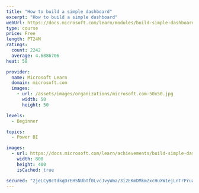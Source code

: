 ```yaml
---
title: "How to build a simple dashboard"
excerpt: "How to build a simple dashboard"
webUrl: https://docs.microsoft.com/learn/modules/build-simple-dashboard/
type: course
price: Free
length: PT24M
ratings:
  count: 2242
  average: 4.6886706
heat: 58

provider:
  name: Microsoft Learn
  domain: microsoft.com
  images:
    - url: /assets/images/organizations/microsoft.com-50x50.jpg
      width: 50
      height: 50

levels:
  - Beginner

topics:
  - Power BI

images:
  - url: https://docs.microsoft.com/learn/achievements/build-simple-dashboard-social.png
    width: 800
    height: 400
    isCached: true

secured: "2jeLCyBctdkqDrEH5NUbTf0LvcJvyWma/3i2EKmDMkmZxcHuXWIejLnTrPrua/AkPE2u3/IE7CtfpfzDcSMtoHDHTNlVe0uN32MyTP2x5MDN0nuBuynJ4ToXFkijqAGlmmKmEmr6Zmm4oAu8BMy7DULqGXPjKqez/Mr+iEAcaspY1nLkCIL8C3vwsEjcO2f4zPXDT3+xXTBp2NzasfC/1jFHxV0ksk7YWolxAh6jkEf0sPBtEtDe2z6Y5g6B7JhVTaCHWs1lesz62t8Eg3wYaY6ZdBL/Eh5lhOrTTgm3OCaMaN5VI/WhPkDAvrNYnOvanIjWx3WY2SeqSezEesnn+dB/qjrrkkGmD80asiUZ68FAMphDUz8EnLQ1sCp6l9fONTRvvKBtfp3+gPnhbqJUyRHyB8ZkpSt3ZKX0w7633zk=;jSm5Mpi3ARsnQEM2Aen2Sw=="
---
```


